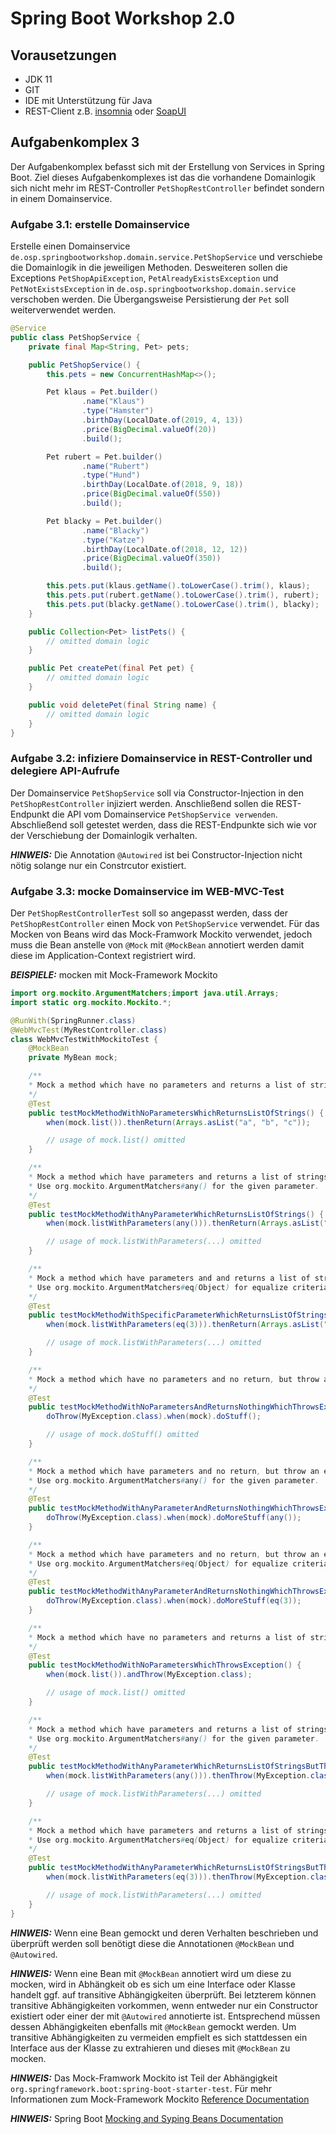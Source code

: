 # Spring Boot Workshop 2.0

## Vorausetzungen

* JDK 11
* GIT
* IDE mit Unterstützung für Java
* REST-Client z.B. [insomnia](https://insomnia.rest/) oder [SoapUI](https://www.soapui.org/)

## Aufgabenkomplex 3

Der Aufgabenkomplex befasst sich mit der Erstellung von Services in Spring Boot.
Ziel dieses Aufgabenkomplexes ist das die vorhandene Domainlogik sich nicht mehr im REST-Controller `PetShopRestController` befindet sondern in einem Domainservice.

### Aufgabe 3.1: erstelle Domainservice

Erstelle einen Domainservice `de.osp.springbootworkshop.domain.service.PetShopService` und verschiebe die Domainlogik in die jeweiligen Methoden.
Desweiteren sollen die Exceptions `PetShopApiException`, `PetAlreadyExistsException` und `PetNotExistsException` in `de.osp.springbootworkshop.domain.service` verschoben werden.
Die Übergangsweise Persistierung der `Pet` soll weiterverwendet werden.

```java
@Service
public class PetShopService {
    private final Map<String, Pet> pets;

    public PetShopService() {
        this.pets = new ConcurrentHashMap<>();

        Pet klaus = Pet.builder()
                .name("Klaus")
                .type("Hamster")
                .birthDay(LocalDate.of(2019, 4, 13))
                .price(BigDecimal.valueOf(20))
                .build();

        Pet rubert = Pet.builder()
                .name("Rubert")
                .type("Hund")
                .birthDay(LocalDate.of(2018, 9, 18))
                .price(BigDecimal.valueOf(550))
                .build();

        Pet blacky = Pet.builder()
                .name("Blacky")
                .type("Katze")
                .birthDay(LocalDate.of(2018, 12, 12))
                .price(BigDecimal.valueOf(350))
                .build();

        this.pets.put(klaus.getName().toLowerCase().trim(), klaus);
        this.pets.put(rubert.getName().toLowerCase().trim(), rubert);
        this.pets.put(blacky.getName().toLowerCase().trim(), blacky);
    }

    public Collection<Pet> listPets() {
        // omitted domain logic
    }

    public Pet createPet(final Pet pet) {
        // omitted domain logic
    }

    public void deletePet(final String name) {
        // omitted domain logic
    }
}
```

### Aufgabe 3.2: infiziere Domainservice in REST-Controller und delegiere API-Aufrufe

Der Domainservice `PetShopService` soll via Constructor-Injection in den `PetShopRestController` injiziert werden.
Anschließend sollen die REST-Endpunkt die API vom Domainservice `PetShopService verwenden`.
Abschließend soll getestet werden, dass die REST-Endpunkte sich wie vor der Verschiebung der Domainlogik verhalten.

**_HINWEIS:_** Die Annotation `@Autowired` ist bei Constructor-Injection nicht nötig solange nur ein Constrcutor existiert.


### Aufgabe 3.3: mocke Domainservice im WEB-MVC-Test

Der `PetShopRestControllerTest` soll so angepasst werden, dass der `PetShopRestController` einen Mock von `PetShopService` verwendet.
Für das Mocken von Beans wird das Mock-Framwork Mockito verwendet, jedoch muss die Bean anstelle von `@Mock` mit `@MockBean` annotiert werden damit diese im Application-Context registriert wird.

**_BEISPIELE:_** mocken mit Mock-Framework Mockito

```java
import org.mockito.ArgumentMatchers;import java.util.Arrays;
import static org.mockito.Mockito.*;

@RunWith(SpringRunner.class)
@WebMvcTest(MyRestController.class)
class WebMvcTestWithMockitoTest {
    @MockBean
    private MyBean mock;

    /**
    * Mock a method which have no parameters and returns a list of strings for any case.
    */
    @Test
    public testMockMethodWithNoParametersWhichReturnsListOfStrings() {
        when(mock.list()).thenReturn(Arrays.asList("a", "b", "c"));

        // usage of mock.list() omitted
    }

    /**
    * Mock a method which have parameters and returns a list of strings for any case.
    * Use org.mockito.ArgumentMatchers#any() for the given parameter.
    */
    @Test
    public testMockMethodWithAnyParameterWhichReturnsListOfStrings() {
        when(mock.listWithParameters(any())).thenReturn(Arrays.asList("a", "b", "c"));

        // usage of mock.listWithParameters(...) omitted
    }

    /**
    * Mock a method which have parameters and and returns a list of strings for given parameter criteria(s).
    * Use org.mockito.ArgumentMatchers#eq(Object) for equalize criteria or other matchers.
    */
    @Test
    public testMockMethodWithSpecificParameterWhichReturnsListOfStrings() {
        when(mock.listWithParameters(eq(3))).thenReturn(Arrays.asList("a", "b", "c"));

        // usage of mock.listWithParameters(...) omitted
    }

    /**
    * Mock a method which have no parameters and no return, but throw an exception for any case.
    */
    @Test
    public testMockMethodWithNoParametersAndReturnsNothingWhichThrowsException() {
        doThrow(MyException.class).when(mock).doStuff();

        // usage of mock.doStuff() omitted
    }

    /**
    * Mock a method which have parameters and no return, but throw an exception for any case.
    * Use org.mockito.ArgumentMatchers#any() for the given parameter.
    */
    @Test
    public testMockMethodWithAnyParameterAndReturnsNothingWhichThrowsException() {
        doThrow(MyException.class).when(mock).doMoreStuff(any());
    }

    /**
    * Mock a method which have parameters and no return, but throw an exception given parameter criteria(s).
    * Use org.mockito.ArgumentMatchers#eq(Object) for equalize criteria or other matchers.
    */
    @Test
    public testMockMethodWithAnyParameterAndReturnsNothingWhichThrowsException() {
        doThrow(MyException.class).when(mock).doMoreStuff(eq(3));
    }

    /**
    * Mock a method which have no parameters and returns a list of strings, but throw an exception for any case.
    */
    @Test
    public testMockMethodWithNoParametersWhichThrowsException() {
        when(mock.list()).andThrow(MyException.class);

        // usage of mock.list() omitted
    }

    /**
    * Mock a method which have parameters and returns a list of strings, but throw an exception for any case.
    * Use org.mockito.ArgumentMatchers#any() for the given parameter.
    */
    @Test
    public testMockMethodWithAnyParameterWhichReturnsListOfStringsButThrowsException() {
        when(mock.listWithParameters(any())).thenThrow(MyException.class);

        // usage of mock.listWithParameters(...) omitted
    }

    /**
    * Mock a method which have parameters and returns a list of strings, but throw an exception for given parameter criteria(s).
    * Use org.mockito.ArgumentMatchers#eq(Object) for equalize criteria or other matchers.
    */
    @Test
    public testMockMethodWithAnyParameterWhichReturnsListOfStringsButThrowsException() {
        when(mock.listWithParameters(eq(3))).thenThrow(MyException.class);

        // usage of mock.listWithParameters(...) omitted
    }
}
```

**_HINWEIS:_** Wenn eine Bean gemockt und deren Verhalten beschrieben und überprüft werden soll benötigt diese die Annotationen `@MockBean` und `@Autowired`.

**_HINWEIS:_** Wenn eine Bean mit `@MockBean` annotiert wird um diese zu mocken, wird in Abhängkeit ob es sich um eine Interface oder Klasse handelt ggf. auf transitive Abhängigkeiten überprüft.
Bei letzterem können transitive Abhängigkeiten vorkommen, wenn entweder nur ein Constructor existiert oder einer der mit `@Autowired` annotierte ist.
Entsprechend müssen dessen Abhängigkeiten ebenfalls mit `@MockBean` gemockt werden.
Um transitive Abhängigkeiten zu vermeiden empfielt es sich stattdessen ein Interface aus der Klasse zu extrahieren und dieses mit `@MockBean` zu mocken.

**_HINWEIS:_** Das Mock-Framwork Mockito ist Teil der Abhängigkeit `org.springframework.boot:spring-boot-starter-test`.
Für mehr Informationen zum Mock-Framework Mockito [Reference Documentation](https://site.mockito.org/)

**_HINWEIS:_** Spring Boot [Mocking and Syping Beans Documentation](https://docs.spring.io/spring-boot/docs/current/reference/html/boot-features-testing.html#boot-features-testing-spring-boot-applications-mocking-beans)